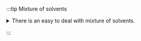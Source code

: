 
:::tip Mixture of solvents

<details>
    <summary>
    There is an easy to deal with mixture of solvents.
    </summary>
    <div>

## Calculate mixture of solvents volume to reach specific concentration

For some reactions it is important to calculate the solvent to reach a specific concentration and in some cases it can be a mixture of solvents.

The reagent table allows dealing with mixture of solvent. In this case we would like to work in DMSO/H<sub>2</sub>O in a ratio (70/30):

1. For the solvents enter the number of equivalent so that the sum is `1`
2. Enter the concentration you want to achieve in the 'Purity' column of all the solvents.

![reagents.png](reagents.png)

</div>

</details>

:::